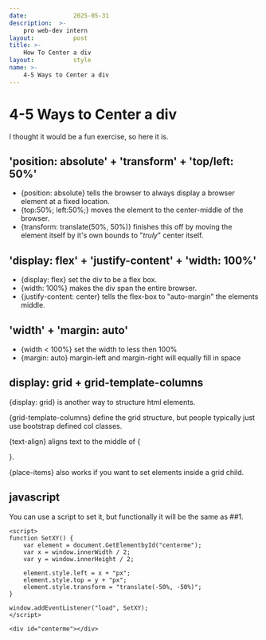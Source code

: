 ```yaml
---
date:             2025-05-31
description:  >-
    pro web-dev intern
layout:           post
title: >-
    How To Center a div
layout:           style
name: >-
    4-5 Ways to Center a div
---
```


# 4-5 Ways to Center a div

I thought it would be a fun exercise, so here it is.

## 'position: absolute' + 'transform' + 'top/left: 50%'

- {position: absolute} tells the browser to always display a browser element at a fixed location.
- {top:50%; left:50%;} moves the element to the center-middle of the browser.
- {transform: translate(50%, 50%)} finishes this off by moving the element itself by it's own bounds to "*truly*" center itself.

## 'display: flex' + 'justify-content' + 'width: 100%'

- {display: flex} set the div to be a flex box.
- {width: 100%} makes the div span the entire browser.
- {justify-content: center} tells the flex-box to "auto-margin" the elements middle.

## 'width' + 'margin: auto'

- {width < 100%} set the width to less then 100%
- {margin: auto} margin-left and margin-right will equally fill in space

## display: grid + grid-template-columns

{display: grid} is another way to structure html elements.

{grid-template-columns} define the grid structure, but people typically just use bootstrap defined col classes. 

{text-align} aligns text to the middle of {<p>}.

{place-items} also works if you want to set elements inside a grid child.

## javascript

You can use a script to set it, but functionally it will be the same as ##1.

```
<script>
function SetXY() {
    var element = document.GetElementbyId("centerme");
    var x = window.innerWidth / 2;
    var y = window.innerHeight / 2;

    element.style.left = x + "px";
    element.style.top = y + "px";
    element.style.transform = "translate(-50%, -50%)";
}

window.addEventListener("load", SetXY);
</script>

<div id="centerme"></div>

```
